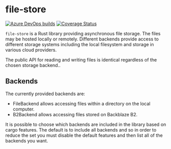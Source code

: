 # file-store

[![Azure DevOps builds](https://img.shields.io/azure-devops/build/FractalBrew/4572c68a-521b-44c3-bf78-88b056b098be/1)](https://dev.azure.com/FractalBrew/File%20Store/_build?definitionId=1)
[![Coverage Status](https://coveralls.io/repos/github/FractalBrew/file-store-rs/badge.svg?branch=master)](https://coveralls.io/github/FractalBrew/file-store-rs?branch=master)

`file-store` is a Rust library providing asynchronous file storage. The files may be hosted locally or remotely. Different backends provide access to different storage systems including the local filesystem and storage in various cloud providers.

The public API for reading and writing files is identical regardless of the chosen storage backend..

## Backends

The currently provided backends are:

* FileBackend allows accessing files within a directory on the local computer.
* B2Backend allows accessing files stored on Backblaze B2.

It is possible to choose which backends are included in the library based on cargo features. The default is to include all backends and so in order to reduce the set you must disable the default features and then list all of the backends you want.
